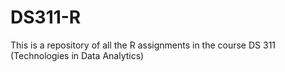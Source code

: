 # DS311-R
This is a repository of all the R assignments in the course DS 311 (Technologies in Data Analytics)
